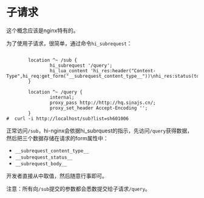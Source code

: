 # 子请求

这个概念应该是nginx特有的。

为了使用子请求，很简单，通过命令`hi_subrequest`：
```

        location ^~ /sub {
                hi_subrequest '/query';
                hi_lua_content 'hi_res:header("Content-Type",hi_req:get_form("__subrequest_content_type__"))\nhi_res:status(tonumber(hi_req:get_form("__subrequest_status__")))\nhi_res:content(hi_req:get_form("__subrequest_body__"))';
        }

        location ^~ /query {
                internal;
                proxy_pass http://http://hq.sinajs.cn/;
                proxy_set_header Accept-Encoding '';
        }
#  curl -i http://localhost/sub?list=sh601006

```

正常访问`/sub`，hi-nginx会依据hi_subrquest的指示，先访问`/query`获得数据，然后把三个数据存储在请求的form属性中：

- `__subrequest_content_type__`
- `__subrequest_status__`
- `__subrequest_body__`

开发者直接从中取值，然后随意行事即可。

注意：所有向`/sub`提交的参数都会悉数提交给子请求`/query`。